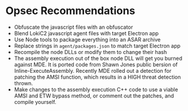 # Opsec Recommendations
- Obfuscate the javascript files with an obfuscator
- Blend LokiC2 javascript agent files with target Electron app
- Use Node tools to package everything into an ASAR archive
- Replace strings in `agent/packages.json` to match target Electron app
- Recompile the node DLLs or modify them to change their hash
- The assembly execution out of the box node DLL will get you burned against MDE. It is ported code from Shawn Jones public bersion of Inline-ExecuteAssembly. Recently MDE rolled out a detection for patching the AMSI function, which results in a HIGH threat detection thrown.
- Make changes to the assembly execution C++ code to use a viable AMSI and ETW bypass method, or comment out the patches, and compile yourself.
